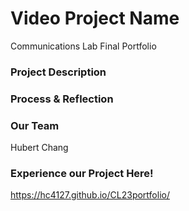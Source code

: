 # Video Project Name
Communications Lab Final Portfolio

### Project Description


### Process & Reflection


### Our Team
Hubert Chang

### Experience our Project Here!
https://hc4127.github.io/CL23portfolio/
